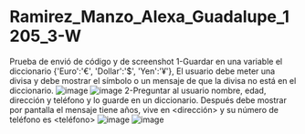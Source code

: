 # Ramirez_Manzo_Alexa_Guadalupe_1205_3-W
Prueba de envió de código y de screenshot
1-Guardar en una variable el diccionario {'Euro':'€', 'Dollar':'$', 'Yen':'¥'}, 
El usuario debe meter una divisa y debe mostrar el símbolo o un mensaje de que la divisa no está en el diccionario.
![image](https://github.com/user-attachments/assets/ceec2f9c-c89c-4158-b5ec-3f38aa3477d0)
![image](https://github.com/user-attachments/assets/85030839-dab6-4498-b422-f98371b66c22)
2-Preguntar al usuario nombre, edad, dirección y teléfono y lo guarde en un diccionario. 
Después debe mostrar por pantalla el mensaje 
<nombre> 
tiene <edad> años, 
vive en <dirección> 
y su número de teléfono es <teléfono>
![image](https://github.com/user-attachments/assets/c9dd8a84-233c-4de2-b3dc-a4ad82665634)
![image](https://github.com/user-attachments/assets/b435edca-c1f7-4a4a-9621-2b362d2d2da5)




